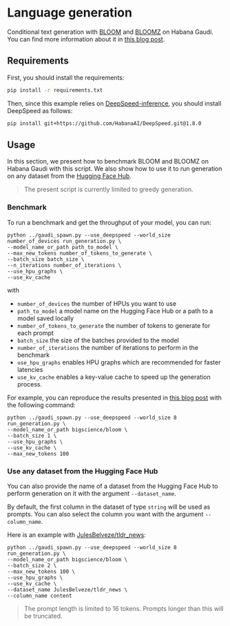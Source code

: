 <!---
Copyright 2022 The HuggingFace Team. All rights reserved.

Licensed under the Apache License, Version 2.0 (the "License");
you may not use this file except in compliance with the License.
You may obtain a copy of the License at

    http://www.apache.org/licenses/LICENSE-2.0

Unless required by applicable law or agreed to in writing, software
distributed under the License is distributed on an "AS IS" BASIS,
WITHOUT WARRANTIES OR CONDITIONS OF ANY KIND, either express or implied.
See the License for the specific language governing permissions and
limitations under the License.
-->

# Language generation

Conditional text generation with [BLOOM](https://huggingface.co/bigscience/bloom) and [BLOOMZ](https://huggingface.co/bigscience/bloomz) on Habana Gaudi. You can find more information about it in [this blog post](https://huggingface.co/blog/habana-gaudi-2-bloom).


## Requirements

First, you should install the requirements:
```bash
pip install -r requirements.txt
```

Then, since this example relies on [DeepSpeed-inference](https://docs.habana.ai/en/latest/PyTorch/DeepSpeed/Inference_Using_DeepSpeed.html), you should install DeepSpeed as follows:
```bash
pip install git+https://github.com/HabanaAI/DeepSpeed.git@1.8.0
```


## Usage

In this section, we present how to benchmark BLOOM and BLOOMZ on Habana Gaudi with this script. We also show how to use it to run generation on any dataset from the [Hugging Face Hub](https://huggingface.co/datasets).

> The present script is currently limited to greedy generation.


### Benchmark

To run a benchmark and get the throughput of your model, you can run:
```
python ../gaudi_spawn.py --use_deepspeed --world_size number_of_devices run_generation.py \
--model_name_or_path path_to_model \
--max_new_tokens number_of_tokens_to_generate \
--batch_size batch_size \
--n_iterations number_of_iterations \
--use_hpu_graphs \
--use_kv_cache
```
with
- `number_of_devices` the number of HPUs you want to use
- `path_to_model` a model name on the Hugging Face Hub or a path to a model saved locally
- `number_of_tokens_to_generate` the number of tokens to generate for each prompt
- `batch_size` the size of the batches provided to the model
- `number_of_iterations` the number of iterations to perform in the benchmark
- `use_hpu_graphs` enables HPU graphs which are recommended for faster latencies
- `use_kv_cache` enables a key-value cache to speed up the generation process.

For example, you can reproduce the results presented in [this blog post](https://huggingface.co/blog/habana-gaudi-2-bloom) with the following command:
```
python ../gaudi_spawn.py --use_deepspeed --world_size 8 run_generation.py \
--model_name_or_path bigscience/bloom \
--batch_size 1 \
--use_hpu_graphs \
--use_kv_cache \
--max_new_tokens 100
```


### Use any dataset from the Hugging Face Hub

You can also provide the name of a dataset from the Hugging Face Hub to perform generation on it with the argument `--dataset_name`.

By default, the first column in the dataset of type `string` will be used as prompts. You can also select the column you want with the argument `--column_name`.

Here is an example with [JulesBelveze/tldr_news](https://huggingface.co/datasets/JulesBelveze/tldr_news):
```
python ../gaudi_spawn.py --use_deepspeed --world_size 8 run_generation.py \
--model_name_or_path bigscience/bloom \
--batch_size 2 \
--max_new_tokens 100 \
--use_hpu_graphs \
--use_kv_cache \
--dataset_name JulesBelveze/tldr_news \
--column_name content
```

> The prompt length is limited to 16 tokens. Prompts longer than this will be truncated.
